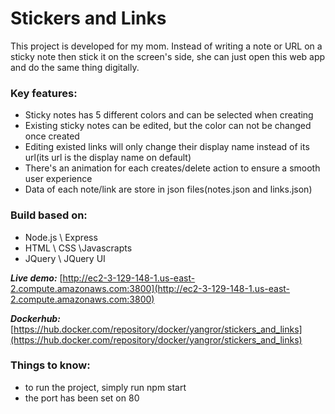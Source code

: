 # Stickers and Links

This project is developed for my mom. Instead of writing a note or URL on a sticky note then stick it on the screen's side, she can just open this web app and do the same thing digitally.


### Key features:
 - Sticky notes has 5 different colors and can be selected when creating
 - Existing sticky notes can be edited, but the color can not be changed once created
 - Editing existed links will only change their display name instead of its url(its url is the display name on default)
 - There's an animation for each creates/delete action to ensure a smooth user experience
 - Data of each note/link are store in json files(notes.json and links.json)
 
 
### Build based on:
 - Node.js \ Express
 - HTML \ CSS \Javascrapts
 - JQuery \ JQuery UI


***Live demo:*** [http://ec2-3-129-148-1.us-east-2.compute.amazonaws.com:3800](http://ec2-3-129-148-1.us-east-2.compute.amazonaws.com:3800)

***Dockerhub:*** [https://hub.docker.com/repository/docker/yangror/stickers_and_links](https://hub.docker.com/repository/docker/yangror/stickers_and_links)


### Things to know:
 - to run the project, simply run npm start
 - the port has been set on 80
